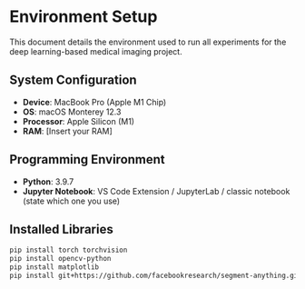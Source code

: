 # Environment Setup

This document details the environment used to run all experiments for the deep learning-based medical imaging project.

## System Configuration
- **Device**: MacBook Pro (Apple M1 Chip)
- **OS**: macOS Monterey 12.3
- **Processor**: Apple Silicon (M1)
- **RAM**: [Insert your RAM]

## Programming Environment
- **Python**: 3.9.7
- **Jupyter Notebook**: VS Code Extension / JupyterLab / classic notebook (state which one you use)

## Installed Libraries
```bash
pip install torch torchvision
pip install opencv-python
pip install matplotlib
pip install git+https://github.com/facebookresearch/segment-anything.git
